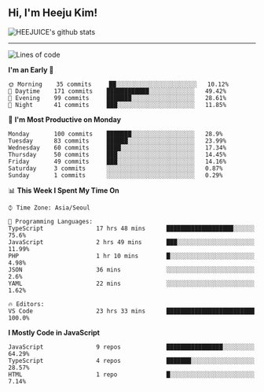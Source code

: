 ## Hi, I'm Heeju Kim!

![HEEJUICE's github stats](https://github-readme-stats.vercel.app/api?username=HEEJUICE&show_icons=true)

---
<!--START_SECTION:waka-->
![Lines of code](https://img.shields.io/badge/From%20Hello%20World%20I%27ve%20Written-19.5%20million%20lines%20of%20code-blue)

**I'm an Early 🐤** 

```text
🌞 Morning    35 commits     ██░░░░░░░░░░░░░░░░░░░░░░░   10.12% 
🌆 Daytime    171 commits    ████████████░░░░░░░░░░░░░   49.42% 
🌃 Evening    99 commits     ███████░░░░░░░░░░░░░░░░░░   28.61% 
🌙 Night      41 commits     ███░░░░░░░░░░░░░░░░░░░░░░   11.85%

```
📅 **I'm Most Productive on Monday** 

```text
Monday       100 commits    ███████░░░░░░░░░░░░░░░░░░   28.9% 
Tuesday      83 commits     ██████░░░░░░░░░░░░░░░░░░░   23.99% 
Wednesday    60 commits     ████░░░░░░░░░░░░░░░░░░░░░   17.34% 
Thursday     50 commits     ███░░░░░░░░░░░░░░░░░░░░░░   14.45% 
Friday       49 commits     ███░░░░░░░░░░░░░░░░░░░░░░   14.16% 
Saturday     3 commits      ░░░░░░░░░░░░░░░░░░░░░░░░░   0.87% 
Sunday       1 commits      ░░░░░░░░░░░░░░░░░░░░░░░░░   0.29%

```


📊 **This Week I Spent My Time On** 

```text
⌚︎ Time Zone: Asia/Seoul

💬 Programming Languages: 
TypeScript               17 hrs 48 mins      ███████████████████░░░░░░   75.6% 
JavaScript               2 hrs 49 mins       ███░░░░░░░░░░░░░░░░░░░░░░   11.99% 
PHP                      1 hr 10 mins        █░░░░░░░░░░░░░░░░░░░░░░░░   4.98% 
JSON                     36 mins             ░░░░░░░░░░░░░░░░░░░░░░░░░   2.6% 
YAML                     22 mins             ░░░░░░░░░░░░░░░░░░░░░░░░░   1.62%

🔥 Editors: 
VS Code                  23 hrs 33 mins      █████████████████████████   100.0%

```

**I Mostly Code in JavaScript** 

```text
JavaScript               9 repos             ████████████████░░░░░░░░░   64.29% 
TypeScript               4 repos             ███████░░░░░░░░░░░░░░░░░░   28.57% 
HTML                     1 repo              █░░░░░░░░░░░░░░░░░░░░░░░░   7.14%

```



<!--END_SECTION:waka-->
